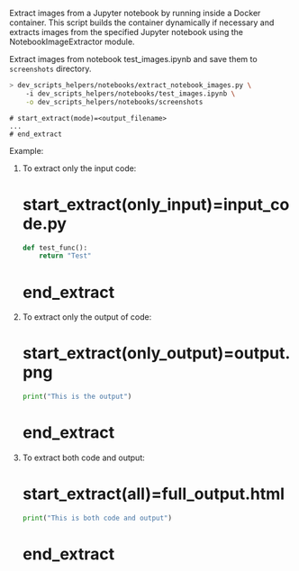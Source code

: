 Extract images from a Jupyter notebook by running inside a Docker container.
This script builds the container dynamically if necessary and extracts images
from the specified Jupyter notebook using the NotebookImageExtractor module.

Extract images from notebook test_images.ipynb and save them to `screenshots`
directory.
```bash
> dev_scripts_helpers/notebooks/extract_notebook_images.py \
    -i dev_scripts_helpers/notebooks/test_images.ipynb \
    -o dev_scripts_helpers/notebooks/screenshots
```

```
# start_extract(mode)=<output_filename>
...
# end_extract
```

Example:

1. To extract only the input code:
    # start_extract(only_input)=input_code.py
    ```python
    def test_func():
        return "Test"
    ```
    # end_extract

2. To extract only the output of code:
    # start_extract(only_output)=output.png
    ```python
    print("This is the output")
    ```
    # end_extract

3. To extract both code and output:
    # start_extract(all)=full_output.html
    ```python
    print("This is both code and output")
    ```
    # end_extract
    ```
